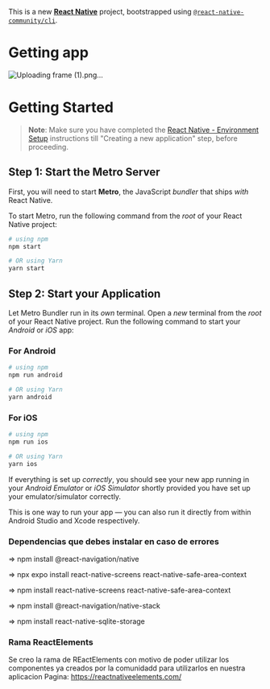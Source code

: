 This is a new [**React Native**](https://reactnative.dev) project, bootstrapped using [`@react-native-community/cli`](https://github.com/react-native-community/cli).

# Getting app

![Uploading frame (1).png…]()

# Getting Started

>**Note**: Make sure you have completed the [React Native - Environment Setup](https://reactnative.dev/docs/environment-setup) instructions till "Creating a new application" step, before proceeding.

## Step 1: Start the Metro Server

First, you will need to start **Metro**, the JavaScript _bundler_ that ships _with_ React Native.

To start Metro, run the following command from the _root_ of your React Native project:

```bash
# using npm
npm start

# OR using Yarn
yarn start
```

## Step 2: Start your Application

Let Metro Bundler run in its _own_ terminal. Open a _new_ terminal from the _root_ of your React Native project. Run the following command to start your _Android_ or _iOS_ app:

### For Android

```bash
# using npm
npm run android

# OR using Yarn
yarn android
```

### For iOS

```bash
# using npm
npm run ios

# OR using Yarn
yarn ios
```

If everything is set up _correctly_, you should see your new app running in your _Android Emulator_ or _iOS Simulator_ shortly provided you have set up your emulator/simulator correctly.

This is one way to run your app — you can also run it directly from within Android Studio and Xcode respectively.

### Dependencias que debes instalar en caso de errores 

=> npm install @react-navigation/native

=> npx expo install react-native-screens react-native-safe-area-context

=> npm install react-native-screens react-native-safe-area-context

=> npm install @react-navigation/native-stack

=> npm install react-native-sqlite-storage

### Rama ReactElements

Se creo la rama de REactElements con motivo de poder utilizar los componentes ya creados por la comunidadd para utilizarlos en nuestra aplicacion 
Pagina: https://reactnativeelements.com/



